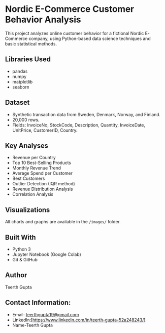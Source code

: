 # Nordic E-Commerce Customer Behavior Analysis

 This project analyzes online customer behavior for a fictional Nordic E-Commerce company, using Python-based data science techniques and basic statistical methods.

##  Libraries Used
- pandas
- numpy
- matplotlib
- seaborn

##  Dataset
- Synthetic transaction data from Sweden, Denmark, Norway, and Finland.
- 20,000 rows.
- Fields: InvoiceNo, StockCode, Description, Quantity, InvoiceDate, UnitPrice, CustomerID, Country.

##  Key Analyses
- Revenue per Country
- Top 10 Best-Selling Products
- Monthly Revenue Trend
- Average Spend per Customer
- Best Customers
- Outlier Detection (IQR method)
- Revenue Distribution Analysis
- Correlation Analysis

##  Visualizations
All charts and graphs are available in the `/images/` folder.

##  Built With
- Python 3
- Jupyter Notebook (Google Colab)
- Git & GitHub

##  Author
Teerth Gupta

## Contact Information:
- Email: teerthgupta19@gmail.com
- LinkedIn:[https://www.linkedin.com/in/teerth-gupta-52a248243/]
- Name-Teerth Gupta
